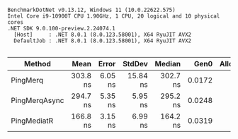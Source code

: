 ```

BenchmarkDotNet v0.13.12, Windows 11 (10.0.22622.575)
Intel Core i9-10900T CPU 1.90GHz, 1 CPU, 20 logical and 10 physical cores
.NET SDK 9.0.100-preview.2.24074.1
  [Host]     : .NET 8.0.1 (8.0.123.58001), X64 RyuJIT AVX2
  DefaultJob : .NET 8.0.1 (8.0.123.58001), X64 RyuJIT AVX2


```
| Method        | Mean     | Error   | StdDev   | Median   | Gen0   | Allocated |
|-------------- |---------:|--------:|---------:|---------:|-------:|----------:|
| PingMerq      | 303.8 ns | 6.05 ns | 15.84 ns | 302.7 ns | 0.0172 |     184 B |
| PingMerqAsync | 294.7 ns | 5.35 ns |  5.95 ns | 295.2 ns | 0.0248 |     264 B |
| PingMediatR   | 166.8 ns | 3.15 ns |  6.99 ns | 164.2 ns | 0.0319 |     336 B |
